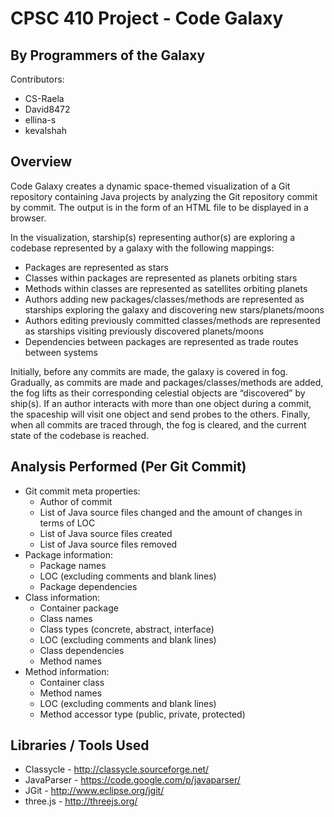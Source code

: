 CPSC 410 Project - Code Galaxy
=======
By Programmers of the Galaxy
----------------------------
Contributors:
- CS-Raela
- David8472
- ellina-s
- kevalshah

Overview
--------

Code Galaxy creates a dynamic space-themed visualization of a Git repository containing Java projects by analyzing the Git repository commit by commit. The output is in the form of an HTML file to be displayed in a browser. 

In the visualization, starship(s) representing author(s) are exploring a codebase represented by a galaxy with the following mappings:
- Packages are represented as stars
- Classes within packages are represented as planets orbiting stars
- Methods within classes are represented as satellites orbiting planets
- Authors adding new packages/classes/methods are represented as starships exploring the galaxy and discovering new stars/planets/moons
- Authors editing previously committed classes/methods are represented as starships visiting previously discovered planets/moons
- Dependencies between packages are represented as trade routes between systems

Initially, before any commits are made, the galaxy is covered in fog. Gradually, as commits are made and packages/classes/methods are added, the fog lifts as their corresponding celestial objects are “discovered” by ship(s). If an author interacts with more than one object during a commit, the spaceship will visit one object and send probes to the others. Finally, when all commits are traced through, the fog is cleared, and the current state of the codebase is reached.

Analysis Performed (Per Git Commit)
------------------
- Git commit meta properties: 
  - Author of commit
  - List of Java source files changed and the amount of changes in terms of LOC 
  - List of Java source files created
  - List of Java source files removed
- Package information: 
  - Package names
  - LOC (excluding comments and blank lines)
  - Package dependencies
- Class information: 
  - Container package
  - Class names
  - Class types (concrete, abstract, interface)
  - LOC (excluding comments and blank lines)
  - Class dependencies
  - Method names 
- Method information: 
  - Container class
  - Method names
  - LOC (excluding comments and blank lines)
  - Method accessor type (public, private, protected)    

Libraries / Tools Used
--------------
- Classycle - http://classycle.sourceforge.net/
- JavaParser - https://code.google.com/p/javaparser/
- JGit - http://www.eclipse.org/jgit/
- three.js - http://threejs.org/



